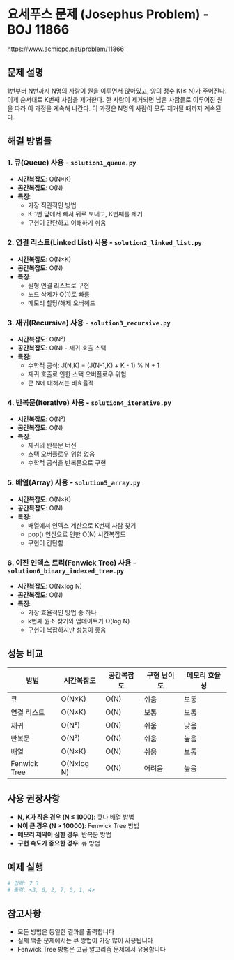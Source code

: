 # 요세푸스 문제 (Josephus Problem) - BOJ 11866

https://www.acmicpc.net/problem/11866

## 문제 설명
1번부터 N번까지 N명의 사람이 원을 이루면서 앉아있고, 양의 정수 K(≤ N)가 주어진다. 
이제 순서대로 K번째 사람을 제거한다. 한 사람이 제거되면 남은 사람들로 이루어진 원을 따라 이 과정을 계속해 나간다. 
이 과정은 N명의 사람이 모두 제거될 때까지 계속된다.

## 해결 방법들

### 1. 큐(Queue) 사용 - `solution1_queue.py`
- **시간복잡도**: O(N×K)
- **공간복잡도**: O(N)
- **특징**: 
  - 가장 직관적인 방법
  - K-1번 앞에서 빼서 뒤로 보내고, K번째를 제거
  - 구현이 간단하고 이해하기 쉬움

### 2. 연결 리스트(Linked List) 사용 - `solution2_linked_list.py`
- **시간복잡도**: O(N×K)
- **공간복잡도**: O(N)
- **특징**:
  - 원형 연결 리스트로 구현
  - 노드 삭제가 O(1)로 빠름
  - 메모리 할당/해제 오버헤드

### 3. 재귀(Recursive) 사용 - `solution3_recursive.py`
- **시간복잡도**: O(N²)
- **공간복잡도**: O(N) - 재귀 호출 스택
- **특징**:
  - 수학적 공식: J(N,K) = (J(N-1,K) + K - 1) % N + 1
  - 재귀 호출로 인한 스택 오버플로우 위험
  - 큰 N에 대해서는 비효율적

### 4. 반복문(Iterative) 사용 - `solution4_iterative.py`
- **시간복잡도**: O(N²)
- **공간복잡도**: O(N)
- **특징**:
  - 재귀의 반복문 버전
  - 스택 오버플로우 위험 없음
  - 수학적 공식을 반복문으로 구현

### 5. 배열(Array) 사용 - `solution5_array.py`
- **시간복잡도**: O(N×K)
- **공간복잡도**: O(N)
- **특징**:
  - 배열에서 인덱스 계산으로 K번째 사람 찾기
  - pop() 연산으로 인한 O(N) 시간복잡도
  - 구현이 간단함

### 6. 이진 인덱스 트리(Fenwick Tree) 사용 - `solution6_binary_indexed_tree.py`
- **시간복잡도**: O(N×log N)
- **공간복잡도**: O(N)
- **특징**:
  - 가장 효율적인 방법 중 하나
  - k번째 원소 찾기와 업데이트가 O(log N)
  - 구현이 복잡하지만 성능이 좋음

## 성능 비교

| 방법 | 시간복잡도 | 공간복잡도 | 구현 난이도 | 메모리 효율성 |
|------|------------|------------|-------------|---------------|
| 큐 | O(N×K) | O(N) | 쉬움 | 보통 |
| 연결 리스트 | O(N×K) | O(N) | 보통 | 보통 |
| 재귀 | O(N²) | O(N) | 쉬움 | 낮음 |
| 반복문 | O(N²) | O(N) | 쉬움 | 높음 |
| 배열 | O(N×K) | O(N) | 쉬움 | 보통 |
| Fenwick Tree | O(N×log N) | O(N) | 어려움 | 높음 |

## 사용 권장사항

- **N, K가 작은 경우 (N ≤ 1000)**: 큐나 배열 방법
- **N이 큰 경우 (N > 10000)**: Fenwick Tree 방법
- **메모리 제약이 심한 경우**: 반복문 방법
- **구현 속도가 중요한 경우**: 큐 방법

## 예제 실행
```bash
# 입력: 7 3
# 출력: <3, 6, 2, 7, 5, 1, 4>
```

## 참고사항
- 모든 방법은 동일한 결과를 출력합니다
- 실제 백준 문제에서는 큐 방법이 가장 많이 사용됩니다
- Fenwick Tree 방법은 고급 알고리즘 문제에서 유용합니다 